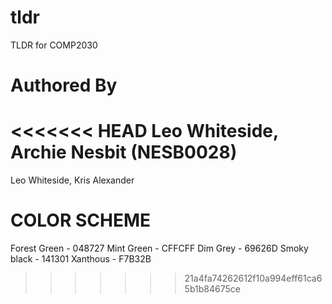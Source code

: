 # tldr
TLDR for COMP2030

# Authored By
<<<<<<< HEAD
Leo Whiteside, Archie Nesbit (NESB0028)<!--- PUT YOUR NAMES HERE !--->
=======
Leo Whiteside, <!--- PUT YOUR NAMES HERE !--->
Kris Alexander


# COLOR SCHEME

Forest Green - 048727
Mint Green - CFFCFF
Dim Grey - 69626D
Smoky black - 141301
Xanthous - F7B32B
>>>>>>> 21a4fa74262612f10a994eff61ca65b1b84675ce
